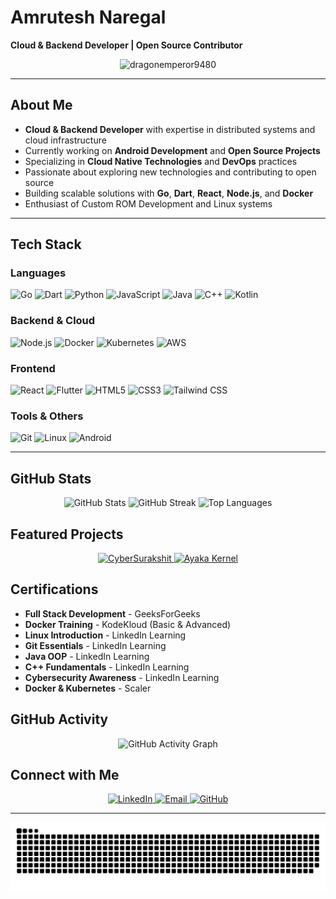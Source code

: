 # Amrutesh Naregal

**Cloud & Backend Developer | Open Source Contributor**

<p align="center">
  <img src="https://komarev.com/ghpvc/?username=dragonemperor9480&label=Profile%20views&color=0e75b6&style=for-the-badge" alt="dragonemperor9480" />
</p>

---

## About Me

- **Cloud & Backend Developer** with expertise in distributed systems and cloud infrastructure
- Currently working on **Android Development** and **Open Source Projects**
- Specializing in **Cloud Native Technologies** and **DevOps** practices
- Passionate about exploring new technologies and contributing to open source
- Building scalable solutions with **Go**, **Dart**, **React**, **Node.js**, and **Docker**
- Enthusiast of Custom ROM Development and Linux systems

---

## Tech Stack

### Languages
![Go](https://img.shields.io/badge/Go-00ADD8?style=for-the-badge&logo=go&logoColor=white)
![Dart](https://img.shields.io/badge/Dart-0175C2?style=for-the-badge&logo=dart&logoColor=white)
![Python](https://img.shields.io/badge/Python-3776AB?style=for-the-badge&logo=python&logoColor=white)
![JavaScript](https://img.shields.io/badge/JavaScript-F7DF1E?style=for-the-badge&logo=javascript&logoColor=black)
![Java](https://img.shields.io/badge/Java-ED8B00?style=for-the-badge&logo=java&logoColor=white)
![C++](https://img.shields.io/badge/C++-00599C?style=for-the-badge&logo=c%2B%2B&logoColor=white)
![Kotlin](https://img.shields.io/badge/Kotlin-0095D5?style=for-the-badge&logo=kotlin&logoColor=white)

### Backend & Cloud
![Node.js](https://img.shields.io/badge/Node.js-43853D?style=for-the-badge&logo=node.js&logoColor=white)
![Docker](https://img.shields.io/badge/Docker-2496ED?style=for-the-badge&logo=docker&logoColor=white)
![Kubernetes](https://img.shields.io/badge/Kubernetes-326CE5?style=for-the-badge&logo=kubernetes&logoColor=white)
![AWS](https://img.shields.io/badge/AWS-232F3E?style=for-the-badge&logo=amazon-aws&logoColor=white)

### Frontend
![React](https://img.shields.io/badge/React-20232A?style=for-the-badge&logo=react&logoColor=61DAFB)
![Flutter](https://img.shields.io/badge/Flutter-02569B?style=for-the-badge&logo=flutter&logoColor=white)
![HTML5](https://img.shields.io/badge/HTML5-E34F26?style=for-the-badge&logo=html5&logoColor=white)
![CSS3](https://img.shields.io/badge/CSS3-1572B6?style=for-the-badge&logo=css3&logoColor=white)
![Tailwind CSS](https://img.shields.io/badge/Tailwind_CSS-38B2AC?style=for-the-badge&logo=tailwind-css&logoColor=white)

### Tools & Others
![Git](https://img.shields.io/badge/Git-F05032?style=for-the-badge&logo=git&logoColor=white)
![Linux](https://img.shields.io/badge/Linux-FCC624?style=for-the-badge&logo=linux&logoColor=black)
![Android](https://img.shields.io/badge/Android-3DDC84?style=for-the-badge&logo=android&logoColor=white)

---

## GitHub Stats

<div align="center">
  <img src="https://github-readme-stats.vercel.app/api?username=DragonEmperor9480&show_icons=true&theme=gotham&hide_border=true&bg_color=0d1117&title_color=64ffda&icon_color=64ffda&text_color=ffffff" alt="GitHub Stats" />
  
  <img src="https://github-readme-streak-stats.herokuapp.com?user=DragonEmperor9480&theme=gotham&hide_border=true&background=0d1117&ring=64ffda&fire=64ffda&currStreakLabel=64ffda" alt="GitHub Streak" />
  
  <img src="https://github-readme-stats.vercel.app/api/top-langs/?username=DragonEmperor9480&theme=gotham&layout=compact&hide_border=true&bg_color=0d1117&title_color=64ffda&text_color=ffffff" alt="Top Languages" />
</div>

## Featured Projects

<div align="center">
  <a href="https://github.com/DragonEmperor9480/CyberSurakshit">
    <img src="https://github-readme-stats.vercel.app/api/pin/?username=DragonEmperor9480&repo=cybersurakshit&theme=gotham&hide_border=true" alt="CyberSurakshit" />
  </a>
  <a href="https://github.com/Dragon-s-Playground">
    <img src="https://github-readme-stats.vercel.app/api/pin/?username=Dragon-s-Playground&repo=ayaka_kernel_rmx3371&theme=gotham&hide_border=true" alt="Ayaka Kernel" />
  </a>
</div>

## Certifications

- **Full Stack Development** - GeeksForGeeks
- **Docker Training** - KodeKloud (Basic & Advanced)
- **Linux Introduction** - LinkedIn Learning
- **Git Essentials** - LinkedIn Learning
- **Java OOP** - LinkedIn Learning
- **C++ Fundamentals** - LinkedIn Learning
- **Cybersecurity Awareness** - LinkedIn Learning
- **Docker & Kubernetes** - Scaler

## GitHub Activity

<div align="center">
  <img src="https://github-readme-activity-graph.vercel.app/graph?username=DragonEmperor9480&theme=gotham&hide_border=true&bg_color=0d1117&title_color=64ffda&line=64ffda&point=64ffda" alt="GitHub Activity Graph" />
</div>

## Connect with Me

<div align="center">
  <a href="https://linkedin.com/in/amrutesh-naregal">
    <img src="https://img.shields.io/badge/LinkedIn-%230077B5.svg?style=for-the-badge&logo=linkedin&logoColor=white" alt="LinkedIn"/>
  </a>
  <a href="mailto:amruteshnaregal1234@gmail.com">
    <img src="https://img.shields.io/badge/Gmail-D14836?style=for-the-badge&logo=gmail&logoColor=white" alt="Email"/>
  </a>
  <a href="https://github.com/DragonEmperor9480">
    <img src="https://img.shields.io/badge/GitHub-100000?style=for-the-badge&logo=github&logoColor=white" alt="GitHub"/>
  </a>
</div>

---

<div align="center">
  <img src="https://raw.githubusercontent.com/Platane/snk/output/github-contribution-grid-snake.svg" alt="Snake animation" />
</div>
